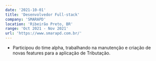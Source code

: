 ```yaml
---
date: '2021-10-01'
title: 'Desenvolvedor Full-stack'
company: 'SMARAPD'
location: 'Ribeirão Preto, BR'
range: 'Oct 2021 - Nov 2021'
url: 'https://www.smarapd.com.br/'
---
```


- Participou do time alpha, trabalhando na manutenção e criação de novas features para a aplicação de Tributação.
